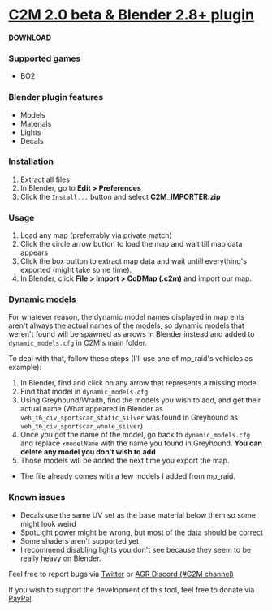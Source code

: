 # [C2M 2.0 beta & Blender 2.8+ plugin](https://sheilan102.github.io/C2M/)

[**DOWNLOAD**](https://github.com/sheilan102/C2M/raw/gh-pages/C2M_BETA.rar)

### Supported games
- BO2

### Blender plugin features
- Models
- Materials
- Lights
- Decals

### Installation
1. Extract all files
2. In Blender, go to **Edit > Preferences**
3. Click the `Install...` button and select **C2M_IMPORTER.zip**

### Usage
1. Load any map (preferrably via private match)
2. Click the circle arrow button to load the map and wait till map data appears
3. Click the box button to extract map data and wait untill everything's exported (might take some time).
4. In Blender, click **File > Import > CoDMap (.c2m)** and import our map.

### Dynamic models
For whatever reason, the dynamic model names displayed in map ents aren't always the actual names of the models, so dynamic models that weren't found will be spawned as arrows in Blender instead and added to `dynamic_models.cfg` in C2M's main folder.

To deal with that, follow these steps (I'll use one of mp_raid's vehicles as example):
1. In Blender, find and click on any arrow that represents a missing model
2. Find that model in `dynamic_models.cfg`
3. Using Greyhound/Wraith, find the models you wish to add, and get their actual name (What appeared in Blender as `veh_t6_civ_sportscar_static_silver` was found in Greyhound as `veh_t6_civ_sportscar_whole_silver`)
4. Once you got the name of the model, go back to `dynamic_models.cfg` and replace `xmodelName` with the name you found in Greyhound. **You can delete any model you don't wish to add**
5. Those models will be added the next time you export the map.

* The file already comes with a few models I added from mp_raid.

### Known issues
- Decals use the same UV set as the base material below them so some might look weird
- SpotLight power might be wrong, but most of the data should be correct
- Some shaders aren't supported yet
- I recommend disabling lights you don't see because they seem to be really heavy on Blender.


Feel free to report bugs via [Twitter](https://twitter.com/SHEILANff) or [AGR Discord (#C2M channel)](https://discord.gg/JcEvDBH)


If you wish to support the development of this tool, feel free to donate via [PayPal](https://paypal.me/ksheilan).

